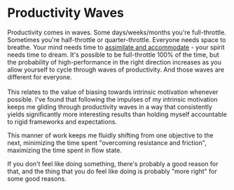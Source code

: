 # Productivity Waves

Productivity comes in waves. Some days/weeks/months you're full-throttle. Sometimes you're half-throttle or quarter-throttle. Everyone needs space to breathe. Your mind needs time to [assimilate and accommodate](https://www.massey.ac.nz/\~wwpapajl/evolution/assign2/DD/theory.html) - your spirit needs time to dream. It's possible to be full-throttle 100% of the time, but the probability of high-performance in the right direction increases as you allow yourself to cycle through waves of productivity. And those waves are different for everyone.\
\
This relates to the value of biasing towards intrinsic motivation whenever possible. I've found that following the impulses of my intrinsic motivation keeps me gliding through productivity waves in a way that consistently yields significantly more interesting results than holding myself accountable to rigid frameworks and expectations.

This manner of work keeps me fluidly shifting from one objective to the next, minimizing the time spent "overcoming resistance and friction", maximizing the time spent in flow state.&#x20;

If you don't feel like doing something, there's probably a good reason for that, and the thing that you do feel like doing is probably "more right" for some good reasons.
